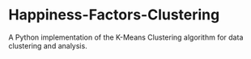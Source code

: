 # Happiness-Factors-Clustering
A Python implementation of the K-Means Clustering algorithm for data clustering and analysis.
